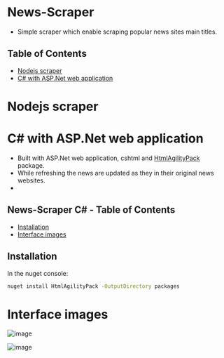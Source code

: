 # News-Scraper
- Simple scraper which enable scraping popular news sites main titles.


## Table of Contents
- [Nodejs scraper](#nodejs-scraper)
- [C# with ASP.Net web application](#c#-with-asp.net-web-application)

# Nodejs scraper




# C# with ASP.Net web application 
- Built with ASP.Net web application, cshtml and [HtmlAgilityPack](https://html-agility-pack.net/) package.
- While refreshing the news are updated as they in their original news websites.
- 
## News-Scraper C# - Table of Contents
- [Installation](#installation)
- [Interface images](#interface-images)  
  
## Installation
In the nuget console:
```bash
nuget install HtmlAgilityPack -OutputDirectory packages
```
# Interface images
![image](https://github.com/shokerm/news-scraper/assets/96984377/7523e8d8-507b-40b4-9842-82750f6ccd40)

![image](https://github.com/shokerm/news-scraper/blob/8ffd52652247c5c0388bf6cea57aeec825e8bb0b/NewsScraper/assets/Untitled.gif)


